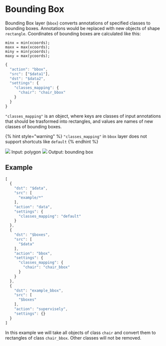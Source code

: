 # Bounding Box

Bounding Box layer \(`bbox`\) converts annotations of specified classes to bounding boxes. Annotations would be replaced with new objects of shape `rectangle`. Coordinates of bounding boxes are calculated like this:

```text
minx = min(xcoords);
maxx = max(xcoords);
miny = min(ycoords);
maxy = max(ycoords);
```

```javascript
{
  "action": "bbox",
  "src": ["$data1"],
  "dst": "$data2",
  "settings": {
    "classes_mapping": {
      "chair": "chair_bbox"
    }
  }
}
```

`"classes_mapping"` is an object, where keys are classes of input annotations that should be trasformed into rectangles, and values are names of new classes of bounding boxes.

{% hint style="warning" %}
`"classes_mapping"` in `bbox` layer does not support shortcuts like `default`
{% endhint %}

 ![](../../../.gitbook/assets/input.jpg) Input: polygon ![](../../../.gitbook/assets/output%20%282%29.jpg) Output: bounding box

## Example

```javascript
[
  {
    "dst": "$data",
    "src": [
      "example/*"
    ],
    "action": "data",
    "settings": {
      "classes_mapping": "default"
    }
  },
  {
    "dst": "$boxes",
    "src": [
      "$data"
    ],
    "action": "bbox",
    "settings": {
      "classes_mapping": {
        "chair": "chair_bbox"
      }
    }
  },
  {
    "dst": "example_bbox",
    "src": [
      "$boxes"
    ],
    "action": "supervisely",
    "settings": {}
  }
]
```

In this example we will take all objects of class `chair` and convert them to rectangles of class `chair_bbox`. Other classes will not be removed.

